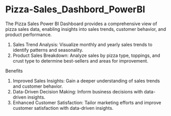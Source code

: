 # Pizza-Sales_Dashbord_PowerBI
The Pizza Sales Power BI Dashboard provides a comprehensive view of pizza sales data, enabling insights into sales trends, customer behavior, and product performance.
1. Sales Trend Analysis: Visualize monthly and yearly sales trends to identify patterns and seasonality.
2. Product Sales Breakdown: Analyze sales by pizza type, toppings, and crust type to determine best-sellers and areas for improvement.
 
 Benefits

1. Improved Sales Insights: Gain a deeper understanding of sales trends and customer behavior.
2. Data-Driven Decision Making: Inform business decisions with data-driven insights.
3. Enhanced Customer Satisfaction: Tailor marketing efforts and improve customer satisfaction with data-driven insights.
